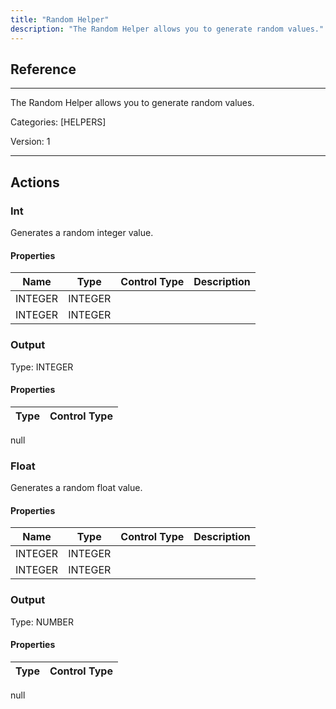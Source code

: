 ```yaml
---
title: "Random Helper"
description: "The Random Helper allows you to generate random values."
---
```

## Reference
<hr />

The Random Helper allows you to generate random values.


Categories: [HELPERS]


Version: 1

<hr />






## Actions


### Int
Generates a random integer value.

#### Properties

|      Name      |     Type     |     Control Type     |     Description     |
|:--------------:|:------------:|:--------------------:|:-------------------:|
| INTEGER | INTEGER  |
| INTEGER | INTEGER  |


### Output



Type: INTEGER

#### Properties

|     Type     |     Control Type     |
|:------------:|:--------------------:|
null





### Float
Generates a random float value.

#### Properties

|      Name      |     Type     |     Control Type     |     Description     |
|:--------------:|:------------:|:--------------------:|:-------------------:|
| INTEGER | INTEGER  |
| INTEGER | INTEGER  |


### Output



Type: NUMBER

#### Properties

|     Type     |     Control Type     |
|:------------:|:--------------------:|
null






